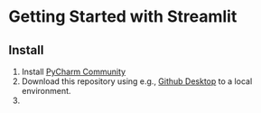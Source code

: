 # Getting Started with Streamlit

## Install

1. Install [PyCharm Community](https://www.jetbrains.com/pycharm/download/)
2. Download this repository using e.g., [Github Desktop](https://desktop.github.com/) to a local environment.
3.  
